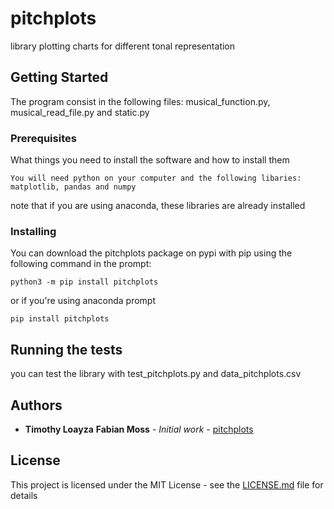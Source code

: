 # pitchplots

library plotting charts for different tonal representation

## Getting Started

The program consist in the following files: musical_function.py, musical_read_file.py and static.py 

### Prerequisites

What things you need to install the software and how to install them

```
You will need python on your computer and the following libaries: matplotlib, pandas and numpy
```

note that if you are using anaconda, these libraries are already installed

### Installing

You can download the pitchplots package on pypi with pip using the following command in the prompt:

```
python3 -m pip install pitchplots
```

or if you're using anaconda prompt

```
pip install pitchplots
```

## Running the tests

you can test the library with test_pitchplots.py and data_pitchplots.csv

## Authors

* **Timothy Loayza** **Fabian Moss** - *Initial work* - [pitchplots](https://github.com/DCMLab/pitchplots)

## License

This project is licensed under the MIT License - see the [LICENSE.md](LICENSE.md) file for details